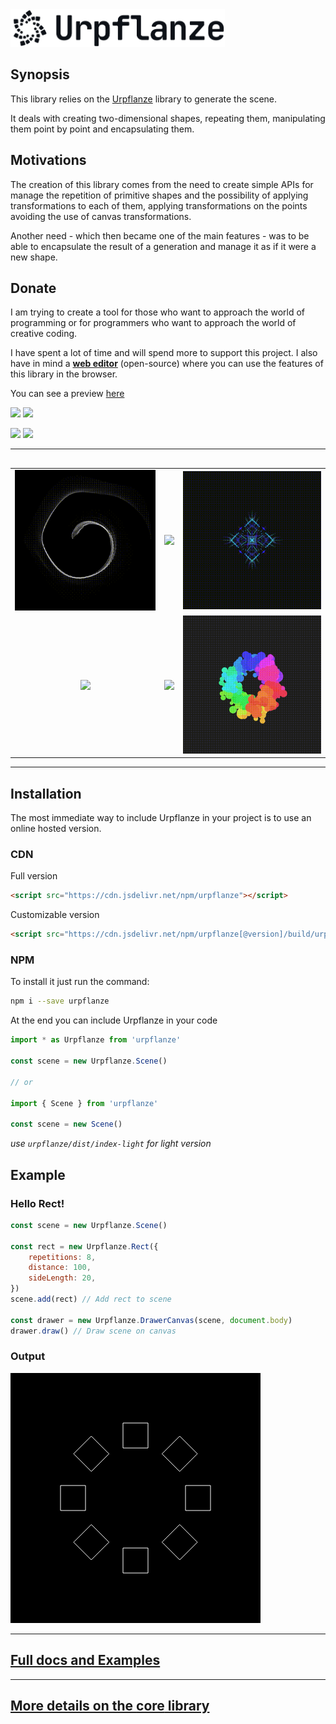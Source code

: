 <img height="60" src="./docs/assets/images/logo-for-github.svg">

## Synopsis

This library relies on the [Urpflanze](https://github.com/urpflanze-org/urpflanze) library to generate the scene.

It deals with creating two-dimensional shapes, repeating them, manipulating them point by point and encapsulating them.

## Motivations

The creation of this library comes from the need to create simple APIs for
manage the repetition of primitive shapes and the possibility of applying transformations to each of them, applying transformations on the points avoiding the use of canvas transformations.

Another need - which then became one of the main features - was to be able to encapsulate the result of a generation and manage it as if it were a new shape.

## Donate

I am trying to create a tool for those who want to approach the world of programming
or for programmers who want to approach the world of creative coding.

I have spent a lot of time and will spend more to support this project.
I also have in mind a **[web editor](https://github.com/urpflanze-org/editor)** (open-source) where you can use the features of this library in the browser.

You can see a preview [here](https://editor.urpflanze.org)

[![](https://img.shields.io/badge/donate-paypal-003087.svg?logo=paypal)](https://www.paypal.me/genbs)
[![](https://img.shields.io/badge/donate-ko--fi-29abe0.svg?logo=ko-fi)](https://ko-fi.com/urpflanze)

[![](https://img.shields.io/badge/bitcoin-1CSQq4aMmsA71twvyZHZCjmeB2AmQGCPNq-f7931a.svg?logo=bitcoin)](https://explorer.btc.com/btc/address/1CSQq4aMmsA71twvyZHZCjmeB2AmQGCPNq)
[![](https://img.shields.io/badge/ethereum-0x9086c4bb7015c1d6dc79162d02e7e1239c982c01-ecf0f1.svg?logo=ethereum)](https://etherscan.io/address/0x9086c4bb7015c1d6dc79162d02e7e1239c982c01)

---

##

|                                                          |                                                              |                                                       |
| :------------------------------------------------------: | :----------------------------------------------------------: | :---------------------------------------------------: |
|    <img src="./docs/assets/images/readme/cadere.gif">    | <img src="./docs/assets/images/readme/crepuscolar-soul.gif"> |   <img src="./docs/assets/images/readme/four.gif">    |
| <img src="./docs/assets/images/readme/triangleloop.gif"> |   <img src="./docs/assets/images/readme/psychedelic.gif">    | <img src="./docs/assets/images/readme/particles.gif"> |

---

## Installation

The most immediate way to include Urpflanze in your project is to use an online hosted version.

### CDN

Full version

```html
<script src="https://cdn.jsdelivr.net/npm/urpflanze"></script>
```

Customizable version

```html
<script src="https://cdn.jsdelivr.net/npm/urpflanze[@version]/build/urpflanze[-light][.min].js"></script>
```

### NPM

To install it just run the command:

```sh
npm i --save urpflanze
```

At the end you can include Urpflanze in your code

```javascript
import * as Urpflanze from 'urpflanze'

const scene = new Urpflanze.Scene()

// or

import { Scene } from 'urpflanze'

const scene = new Scene()
```

_use `urpflanze/dist/index-light` for light version_

## Example

### Hello Rect!

```javascript
const scene = new Urpflanze.Scene()

const rect = new Urpflanze.Rect({
	repetitions: 8,
	distance: 100,
	sideLength: 20,
})
scene.add(rect) // Add rect to scene

const drawer = new Urpflanze.DrawerCanvas(scene, document.body)
drawer.draw() // Draw scene on canvas
```

### Output

![Example output](./docs/assets/images/readme/output-1.png)

---

## [Full docs and Examples](https://urpflanze-org.github.io/urpflanze/)

---

## [More details on the **core** library](https://github.com/urpflanze-org/urpflanze)
